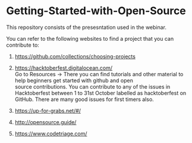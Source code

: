 # Getting-Started-with-Open-Source
This repository consists of the presesntation used in the webinar.

You can refer to the following websites to find a project that you can contribute to:
1. https://github.com/collections/choosing-projects
2. https://hacktoberfest.digitalocean.com/   
        Go to Resources -> There you can find tutorials and other material to help beginners get started with github and open         
        source contributions. You can contribute to any of the issues in Hacktoberfest between 1 to 31st October labelled as hacktoberfest on GitHub.
        There are many good issues for first timers also.
    
3. https://up-for-grabs.net/#/
4. http://opensource.guide/
5. https://www.codetriage.com/
